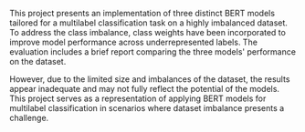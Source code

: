 This project presents an implementation of three distinct BERT models tailored for a multilabel classification task on a highly imbalanced dataset. To address the class imbalance, class weights have been incorporated to improve model performance across underrepresented labels. The evaluation includes a brief report comparing the three models' performance on the dataset.

However, due to the limited size and imbalances of the dataset, the results appear inadequate and may not fully reflect the potential of the models. This project serves as a representation of applying BERT models for multilabel classification in scenarios where dataset imbalance presents a challenge.
